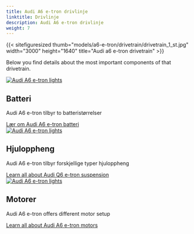```yaml
---
title: Audi A6 e-tron drivlinje
linktitle: Drivlinje
description: Audi A6 e-tron drivlinje
weight: 7
---
```



{{< sitefiguresized thumb="models/a6-e-tron/drivetrain/drivetrain_1_st.jpg" width="3000" height="1640" title="Audi a6 e-tron drivetrain" >}}


Below you find details about the most important components of that drivetrain.


<div class="container p-3 mb-4 bg-body-tertiary rounded border">
	<a href="battery/"><img src="https://media.electrichasgoneaudi.net/multimedia/models/q6-e-tron/drivetrain/battery/battery_2_st.jpg" class="img-fluid mb-2" class="img-fluid" alt="Audi A6 e-tron lights" ></a>
	<h2>Batteri</h2>
	<p>
		Audi A6 e-tron tilbyr to batteristørrelser
	</p>
	<a href="battery/" class="btn btn-outline-primary" role="button">Lær om Audi A6 e-tron batteri</a>
</div>


<div class="container p-3 mb-4 bg-body-tertiary rounded border">
	<a href="suspension/"><img src="https://media.electrichasgoneaudi.net/multimedia/models/q6-e-tron/drivetrain/suspension/suspension_1_st.jpg" class="img-fluid mb-2" class="img-fluid" alt="Audi A6 e-tron lights" ></a>
	<h2>Hjuloppheng</h2>
	<p>
		Audi A6 e-tron tilbyr forskjellige typer hjuloppheng
	</p>
	<a href="suspension/" class="btn btn-outline-primary" role="button">Learn all about Audi Q6 e-tron suspension</a>
</div>

<div class="container p-3 mb-4 bg-body-tertiary rounded border">
	<a href="motor/"><img src="https://media.electrichasgoneaudi.net/multimedia/models/q6-e-tron/drivetrain/motors/rearmotor_1_st.jpg" class="img-fluid mb-2" class="img-fluid" alt="Audi A6 e-tron lights" ></a>
	<h2>Motorer</h2>
	<p>
		Audi A6 e-tron offers different motor setup
	</p>
	<a href="motor/" class="btn btn-outline-primary" role="button">Learn all about Audi A6 e-tron motors</a>
</div>
